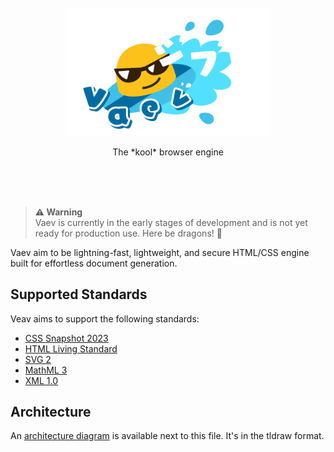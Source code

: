 <br/>
<br/>
<br/>
<p align="center">
    <img src="doc/assets/vaev.png" width="320">
</p>
<p align="center">
    The *kool* browser engine
</p>
<br/>
<br/>
<br/>

> **⚠ Warning**<br> Vaev is currently in the early stages of development and is not yet ready for production use. Here be dragons! 🐉

Vaev aim to be lightning-fast, lightweight, and secure HTML/CSS engine
built for effortless document generation.

## Supported Standards

Veav aims to support the following standards:

- [CSS Snapshot 2023](https://www.w3.org/TR/CSS)
- [HTML Living Standard](https://html.spec.whatwg.org/multipage/)
- [SVG 2](https://www.w3.org/TR/SVG2/)
- [MathML 3](https://www.w3.org/TR/MathML3/)
- [XML 1.0](https://www.w3.org/TR/REC-xml/)

## Architecture

An [architecture diagram](doc/diagrams.tldr) is available next to this file. It's in the tldraw format.

